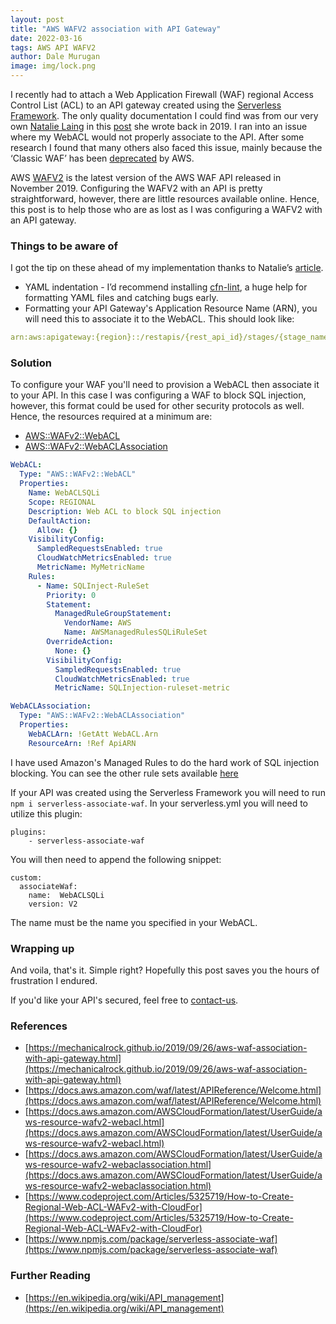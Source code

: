 ```yaml
---
layout: post
title: "AWS WAFV2 association with API Gateway"
date: 2022-03-16
tags: AWS API WAFV2
author: Dale Murugan
image: img/lock.png
---
```


I recently had to attach a Web Application Firewall (WAF) regional Access Control List (ACL) to an API gateway created using the [Serverless Framework](https://www.serverless.com/). The only quality documentation I could find was from our very own [Natalie Laing](https://au.linkedin.com/in/natalie-laing-652a9131) in this [post](https://mechanicalrock.github.io/2019/09/26/aws-waf-association-with-api-gateway.html) she wrote back in 2019. I ran into an issue where my WebACL would not properly associate to the API. After some research I found that many others also faced this issue, mainly because the ‘Classic WAF’ has been [deprecated](https://docs.aws.amazon.com/waf/latest/developerguide/classic-waf-chapter.html) by AWS.

AWS [WAFV2](https://docs.aws.amazon.com/waf/latest/APIReference/Welcome.html) is the latest version of the AWS WAF API released in November 2019. Configuring the WAFV2 with an API is pretty straightforward, however, there are little resources available online. Hence, this post is to help those who are as lost as I was configuring a WAFV2 with an API gateway.

### Things to be aware of

I got the tip on these ahead of my implementation thanks to Natalie’s [article](https://mechanicalrock.github.io/2019/09/26/aws-waf-association-with-api-gateway.html).

- YAML indentation - I’d recommend installing [cfn-lint](https://github.com/aws-cloudformation/cfn-lint), a huge help for formatting YAML files and catching bugs early.
- Formatting your API Gateway's Application Resource Name (ARN), you will need this to associate it to the WebACL. This should look like:

```yml
arn:aws:apigateway:{region}::/restapis/{rest_api_id}/stages/{stage_name}
```

### Solution

To configure your WAF you'll need to provision a WebACL then associate it to your API. In this case I was configuring a WAF to block SQL injection, however, this format could be used for other security protocols as well. Hence, the resources required at a minimum are:

- [AWS::WAFv2::WebACL](https://docs.aws.amazon.com/AWSCloudFormation/latest/UserGuide/aws-resource-wafv2-webacl.html)
- [AWS::WAFv2::WebACLAssociation](https://docs.aws.amazon.com/AWSCloudFormation/latest/UserGuide/aws-resource-wafv2-webaclassociation.html)

```yml
WebACL:
  Type: "AWS::WAFv2::WebACL"
  Properties:
    Name: WebACLSQLi
    Scope: REGIONAL
    Description: Web ACL to block SQL injection
    DefaultAction:
      Allow: {}
    VisibilityConfig:
      SampledRequestsEnabled: true
      CloudWatchMetricsEnabled: true
      MetricName: MyMetricName
    Rules:
      - Name: SQLInject-RuleSet
        Priority: 0
        Statement:
          ManagedRuleGroupStatement:
            VendorName: AWS
            Name: AWSManagedRulesSQLiRuleSet
        OverrideAction:
          None: {}
        VisibilityConfig:
          SampledRequestsEnabled: true
          CloudWatchMetricsEnabled: true
          MetricName: SQLInjection-ruleset-metric

WebACLAssociation:
  Type: "AWS::WAFv2::WebACLAssociation"
  Properties:
    WebACLArn: !GetAtt WebACL.Arn
    ResourceArn: !Ref ApiARN
```

I have used Amazon's Managed Rules to do the hard work of SQL injection blocking. You can see the other rule sets available [here](https://docs.aws.amazon.com/waf/latest/developerguide/aws-managed-rule-groups-list.html)

If your API was created using the Serverless Framework you will need to run `npm i serverless-associate-waf`.
In your serverless.yml you will need to utilize this plugin:

```
plugins:
    - serverless-associate-waf
```

You will then need to append the following snippet:

```
custom:
  associateWaf:
    name:  WebACLSQLi
    version: V2
```

The name must be the name you specified in your WebACL.

### Wrapping up

And voila, that's it. Simple right? Hopefully this post saves you the hours of frustration I endured.

If you'd like your API's secured, feel free to [contact-us](https://www.mechanicalrock.io/lets-get-started).

### References

- [https://mechanicalrock.github.io/2019/09/26/aws-waf-association-with-api-gateway.html](https://mechanicalrock.github.io/2019/09/26/aws-waf-association-with-api-gateway.html)
- [https://docs.aws.amazon.com/waf/latest/APIReference/Welcome.html](https://docs.aws.amazon.com/waf/latest/APIReference/Welcome.html)
- [https://docs.aws.amazon.com/AWSCloudFormation/latest/UserGuide/aws-resource-wafv2-webacl.html](https://docs.aws.amazon.com/AWSCloudFormation/latest/UserGuide/aws-resource-wafv2-webacl.html)
- [https://docs.aws.amazon.com/AWSCloudFormation/latest/UserGuide/aws-resource-wafv2-webaclassociation.html](https://docs.aws.amazon.com/AWSCloudFormation/latest/UserGuide/aws-resource-wafv2-webaclassociation.html)
- [https://www.codeproject.com/Articles/5325719/How-to-Create-Regional-Web-ACL-WAFv2-with-CloudFor](https://www.codeproject.com/Articles/5325719/How-to-Create-Regional-Web-ACL-WAFv2-with-CloudFor)
- [https://www.npmjs.com/package/serverless-associate-waf](https://www.npmjs.com/package/serverless-associate-waf)

### Further Reading

- [https://en.wikipedia.org/wiki/API_management](https://en.wikipedia.org/wiki/API_management)
